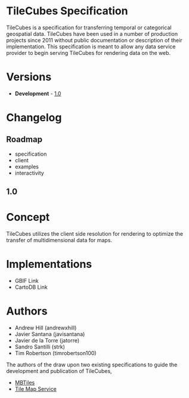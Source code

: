 # TileCubes Specification

TileCubes is a specification for transferring temporal or categorical
geospatial data. TileCubes have been used in a number of production
projects since 2011 without public documentation or description of their
implementation. This specification is meant to allow any data service
provider to begin serving TileCubes for rendering data on the web.

# Versions

* **Development** - [1.0](https://github.com/cartodb/tilecubes/blob/master/1.0/spec.md)

# Changelog

## Roadmap

 * specification
 * client
 * examples
 * interactivity

## 1.0



# Concept

TileCubes utilizes the client side resolution for rendering to optimize
the transfer of multidimensional data for maps.

# Implementations

* GBIF Link
* CartoDB Link

# Authors

* Andrew Hill (andrewxhill)
* Javier Santana (javisantana)
* Javier de la Torre (jatorre)
* Sandro Santilli (strk)
* Tim Robertson (timrobertson100)

The authors of the draw upon two existing specifications to guide the
development and publication of TileCubes,

* [MBTiles](https://github.com/mapbox/mbtiles-spec)
* [Tile Map Service](http://wiki.osgeo.org/wiki/Tile_Map_Service_Specification)
